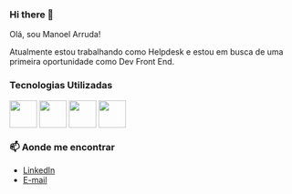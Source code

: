 <!--
**ManoelArruda/ManoelArruda** is a ✨ _special_ ✨ repository because its `README.md` (this file) appears on your GitHub profile.

Here are some ideas to get you started:

- 🔭 I’m currently working on ...
- 🌱 I’m currently learning ...
- 👯 I’m looking to collaborate on ...
- 🤔 I’m looking for help with ...
- 💬 Ask me about ...
- 📫 How to reach me: ...
- 😄 Pronouns: ...
- ⚡ Fun fact: ...
-->
### Hi there 👋
Olá, sou Manoel Arruda!

Atualmente estou trabalhando como Helpdesk e estou em busca de uma primeira oportunidade como Dev Front End.

### Tecnologias Utilizadas


<img src="https://cdn-icons-png.flaticon.com/512/5968/5968267.png" align="center" height="48" width="48" /> <img src="https://cdn-icons-png.flaticon.com/512/919/919826.png" align="center" height="48" width="48" /> <img src="https://cdn-icons-png.flaticon.com/512/5968/5968292.png" align="center" height="48" width="48" /> <img src="https://img.icons8.com/color/344/git.png" align="center" height="48" width="48" /> 


### 📫 Aonde me encontrar

- [LinkedIn](https://www.linkedin.com/in/manoelarruda/)
- [E-mail](manoelarruda@outlook.com.br)
